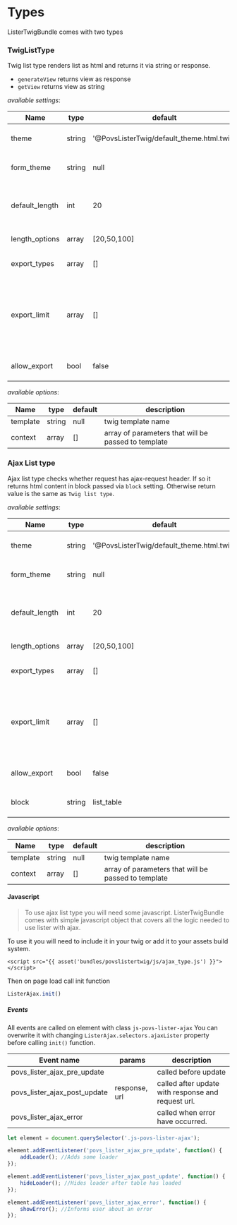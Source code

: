 # Types

ListerTwigBundle comes with two types

### TwigListType

Twig list type renders list as html and returns it via string or response.
 - `generateView` returns view as response
 - `getView` returns view as string

*available settings*:

Name | type | default | description
--- | --- | --- | ---
theme | string | '@PovsListerTwig/default_theme.html.twig' | Lister theme to use
form_theme | string | null | [Form](https://symfony.com/doc/current/form/form_themes.html) theme to use
default_length | int | 20 | Default list length (how much to show per page)
length_options | array | [20,50,100] | List length options
export_types | array | [] | Available export types
export_limit | array | [] | Array of key:value pairs where key is export type name and value is limit
allow_export | bool | false | Whether to allow export.

*available options*:

Name | type | default | description
--- | --- | --- | ---
template | string | null | twig template name
context | array | [] | array of parameters that will be passed to template


### Ajax List type

Ajax list type checks whether request has ajax-request header. If so it returns html content in block passed via `block` setting.
Otherwise return value is the same as `Twig list type`.

*available settings*:

Name | type | default | description
--- | --- | --- | ---
theme | string | '@PovsListerTwig/default_theme.html.twig' | Lister theme to use
form_theme | string | null | [Form](https://symfony.com/doc/current/form/form_themes.html) theme to use
default_length | int | 20 | Default list length (how much to show per page)
length_options | array | [20,50,100] | List length options
export_types | array | [] | Available export types
export_limit | array | [] | Array of key:value pairs where key is export type name and value is limit
allow_export | bool | false | Whether to allow export.
block | string | list_table | block name to refresh via ajax

*available options*:

Name | type | default | description
--- | --- | --- | ---
template | string | null | twig template name
context | array | [] | array of parameters that will be passed to template

#### Javascript

> To use ajax list type you will need some javascript. 
> ListerTwigBundle comes with simple javascript object that covers all the logic needed to use lister with ajax.

To use it you will need to include it in your twig or add it to your assets build system.

```` twig 
<script src="{{ asset('bundles/povslistertwig/js/ajax_type.js') }}"></script>
````

Then on page load call init function

```` javascript
ListerAjax.init()
````

##### Events

All events are called on element with class `js-povs-lister-ajax`
You can overwrite it with changing `ListerAjax.selectors.ajaxLister` property before calling `init()` function.

Event name | params |description 
--- | --- | ---
povs_lister_ajax_pre_update | | called before update
povs_lister_ajax_post_update | response, url | called after update with response and request url.
povs_lister_ajax_error | | called when error have occurred.

```javascript
let element = document.querySelector('.js-povs-lister-ajax');

element.addEventListener('povs_lister_ajax_pre_update', function() {
    addLoader(); //Adds some loader
});

element.addEventListener('povs_lister_ajax_post_update', function() {
    hideLoader(); //Hides loader after table has loaded
});

element.addEventListener('povs_lister_ajax_error', function() {
    showError(); //Informs user about an error
});
```
